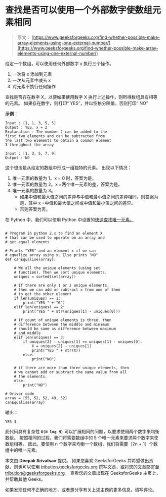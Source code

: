 # 查找是否可以使用一个外部数字使数组元素相同

> 原文： [https://www.geeksforgeeks.org/find-whether-possible-make-array-elements-using-one-external-number/](https://www.geeksforgeeks.org/find-whether-possible-make-array-elements-using-one-external-number/)

给定一个数组，可以使用任何外部数字 x 执行三个操作。

1.  一次将 x 添加到元素
2.  一次从元素中减去 x
3.  对元素不执行任何操作

查找是否存在数字 X，以便如果使用数字 X 执行上述操作，则所得数组具有相等的元素。
如果存在数字，则打印“ YES”，并以空格分隔值，否则打印“ NO”

**示例**：

```
Input : [1, 1, 3, 5, 5]
Output : YES, x = 2
Explanation : The number 2 can be added to the 
first two elements and can be subtracted from 
the last two elements to obtain a common element
3 throughout the array

Input : [1, 3, 5, 7, 9]
Output : NO

```



这个想法是从给定的数组中形成一组独特的元素。 出现以下情况：

1.  唯一元素的数量为 1。x = 0 时，答案为是。
2.  唯一元素的数量为 2。x =两个唯一元素的差，答案为是。
3.  唯一元素的数量为 3。
    *   如果中值和最大值之间的差异与中值和最小值之间的差异相同，则答案为是，其中 x =中值和最大值之间或中值和最小值之间的差异。
    *   否则答案为否。

在 Python 中，我们可以使用 Python 中设置的[快速查找唯一元素。](https://www.geeksforgeeks.org/sets-in-python/)

```

# Program in python 2.x to find an element X 
# that can be used to operate on an array and 
# get equal elements 

# Prints "YES" and an element x if we can 
# equalize array using x. Else prints "NO" 
def canEqualise(array): 

    # We all the unique elements (using set 
    # function). Then we sort unique elements. 
    uniques = sorted(set(array)) 

    # if there are only 1 or 2 unique elements, 
    # then we can add or subtract x from one of them 
    # to get the other element 
    if len(uniques) == 1: 
        print("YES " + "0") 
    elif len(uniques) == 2: 
        print("YES " + str(uniques[1] - uniques[0])) 

    # If count of unique elements is three, then 
    # difference between the middle and minimum 
    # should be same as difference between maximum 
    # and middle 
    elif len(uniques) == 3: 
        if uniques[2] - uniques[1] == uniques[1] - uniques[0]: 
            X = uniques[2] - uniques[1] 
            print("YES " + str(X)) 
        else: 
            print("NO") 

    # if there are more than three unique elements, then 
    # we cannot add or subtract the same value from all 
    # the elements. 
    else: 
        print("NO") 

# Driver code 
array = [55, 52, 52, 49, 52] 
canEqualise(array) 

```

输出：

```
YES 3

```

此代码具有复杂性 **`O(N log N)`**
可以扩展相同的问题，以要求使用两个数字来均衡数组。 按照相同的过程，我们将需要数组中的 5 个唯一元素来要求两个数字来使数组相等。 因此，要使用 n 个数字来均衡一个数组，我们将需要（2n + 1）个数组中的唯一元素。

本文由 **Deepak Srivatsav** 提供。 如果您喜欢 GeeksforGeeks 并希望做出贡献，则也可以使用 [tribution.geeksforgeeks.org](http://www.contribute.geeksforgeeks.org) 撰写文章，或将您的文章邮寄至 tribution@geeksforgeeks.org。 查看您的文章出现在 GeeksforGeeks 主页上，并帮助其他 Geeks。

如果发现任何不正确的地方，或者想分享有关上述主题的更多信息，请写评论。


